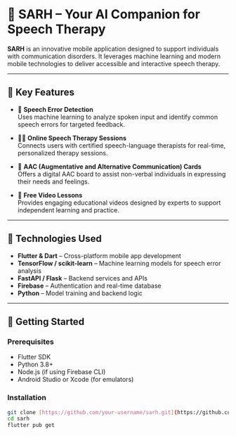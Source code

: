 # 🌟 SARH – Your AI Companion for Speech Therapy

**SARH** is an innovative mobile application designed to support individuals with communication disorders. It leverages machine learning and modern mobile technologies to deliver accessible and interactive speech therapy.

---

## 🧠 Key Features

- 🎤 **Speech Error Detection**  
  Uses machine learning to analyze spoken input and identify common speech errors for targeted feedback.

- 🧑‍⚕️ **Online Speech Therapy Sessions**  
  Connects users with certified speech-language therapists for real-time, personalized therapy sessions.

- 🧩 **AAC (Augmentative and Alternative Communication) Cards**  
  Offers a digital AAC board to assist non-verbal individuals in expressing their needs and feelings.

- 🎥 **Free Video Lessons**  
  Provides engaging educational videos designed by experts to support independent learning and practice.

---

## 📱 Technologies Used

- **Flutter & Dart** – Cross-platform mobile app development  
- **TensorFlow / scikit-learn** – Machine learning models for speech error analysis  
- **FastAPI / Flask** – Backend services and APIs  
- **Firebase** – Authentication and real-time database  
- **Python** – Model training and backend logic  

---

## 🚀 Getting Started

### Prerequisites

- Flutter SDK  
- Python 3.8+  
- Node.js (if using Firebase CLI)  
- Android Studio or Xcode (for emulators)

### Installation

```bash
git clone [https://github.com/your-username/sarh.git](https://github.com/zahraabdulrahman/sarh.git)
cd sarh
flutter pub get
```

